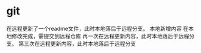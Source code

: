 # git
在远程更新了一个readme文件，此时本地落后于远程分支。
本地新增内容
在本地修改完成，需提交到远程仓库
再一次在远程更新内容，此时本地落后于远程分支。
第三次在远程更新内容，此时本地落后于远程分支
